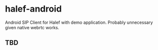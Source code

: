 # halef-android
Android SIP Client for Halef with demo application. Probably unnecessary given native webrtc works.

## TBD
